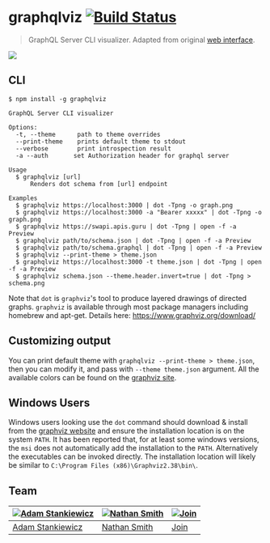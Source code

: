 # graphqlviz [![Build Status](https://travis-ci.org/sheerun/graphqlviz.svg?branch=master)](https://travis-ci.org/sheerun/graphqlviz)

> GraphQL Server CLI visualizer. Adapted from original [web interface](https://github.com/NathanRSmith/graphql-visualizer).

![](demo.gif)

## CLI

```
$ npm install -g graphqlviz
```

```
GraphQL Server CLI visualizer

Options:
  -t, --theme      path to theme overrides
  --print-theme    prints default theme to stdout
  --verbose        print introspection result
  -a --auth       set Authorization header for graphql server

Usage
  $ graphqlviz [url]
      Renders dot schema from [url] endpoint

Examples
  $ graphqlviz https://localhost:3000 | dot -Tpng -o graph.png
  $ graphqlviz https://localhost:3000 -a "Bearer xxxxx" | dot -Tpng -o graph.png
  $ graphqlviz https://swapi.apis.guru | dot -Tpng | open -f -a Preview
  $ graphqlviz path/to/schema.json | dot -Tpng | open -f -a Preview
  $ graphqlviz path/to/schema.graphql | dot -Tpng | open -f -a Preview
  $ graphqlviz --print-theme > theme.json
  $ graphqlviz https://localhost:3000 -t theme.json | dot -Tpng | open -f -a Preview
  $ graphqlviz schema.json --theme.header.invert=true | dot -Tpng > schema.png
```

Note that `dot` is `graphviz`'s tool to produce layered drawings of directed graphs. `graphviz` is available through most package managers including homebrew and apt-get. Details here: https://www.graphviz.org/download/

## Customizing output

You can print default theme with `graphqlviz --print-theme > theme.json`, then you can modify it, and pass with `--theme theme.json` argument. All the available colors can be found on the [graphviz site](http://www.graphviz.org/doc/info/colors.html). 

## Windows Users

Windows users looking use the `dot` command should download & install from the [graphviz website](https://graphviz.gitlab.io/_pages/Download/Download_windows.html) and ensure the installation location is on the system `PATH`. It has been reported that, for at least some windows versions, the `msi` does not automatically add the installation to the `PATH`. Alternatively the executables can be invoked directly. The installation location will likely be similar to `C:\Program Files (x86)\Graphviz2.38\bin\`.

## Team

[![Adam Stankiewicz](https://avatars3.githubusercontent.com/u/292365?s=130)](https://sheerun.net) | [![Nathan Smith](https://avatars1.githubusercontent.com/u/1530197?s=130)](http://nathanrandal.com/) | [![Join](https://s28.postimg.org/hcy7aq9nh/42.png)](https://github.com/sheerun/graphqlviz/pulls)
---|---|---
[Adam Stankiewicz](https://sheerun.net) | [Nathan Smith](http://nathanrandal.com/) | [Join](https://github.com/sheerun/graphqlviz/pulls)
